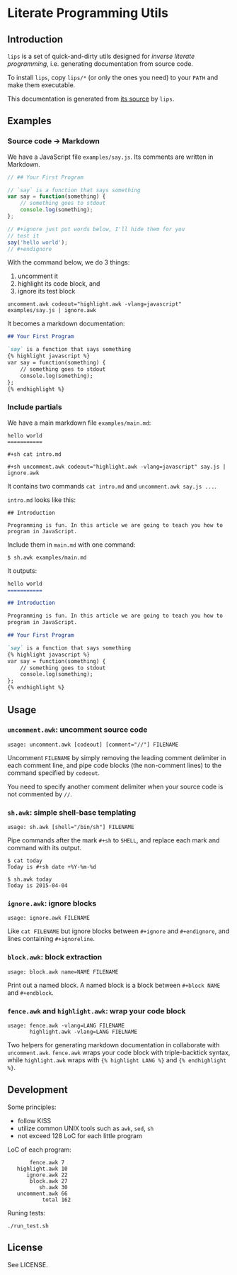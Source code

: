 Literate Programming Utils
==========================

## Introduction

`lips` is a set of quick-and-dirty utils designed for *inverse
literate programming*, i.e. generating documentation from source
code.

To install `lips`, copy `lips/*` (or only the ones you need) to your
`PATH` and make them executable.

This documentation is generated from
[its source](https://github.com/ptpt/lips/blob/master/README.md.in) by
`lips`.

## Examples

### Source code -> Markdown
We have a JavaScript file `examples/say.js`. Its comments are
written in Markdown.
```javascript
// ## Your First Program

// `say` is a function that says something
var say = function(something) {
    // something goes to stdout
    console.log(something);
};

// #+ignore just put words below, I'll hide them for you
// test it
say('hello world');
// #+endignore
```

With the command below, we do 3 things:

1. uncomment it
2. highlight its code block, and
3. ignore its test block

```
uncomment.awk codeout="highlight.awk -vlang=javascript" examples/say.js | ignore.awk
```

It becomes a markdown documentation:
```markdown
## Your First Program

`say` is a function that says something
{% highlight javascript %}
var say = function(something) {
    // something goes to stdout
    console.log(something);
};
{% endhighlight %}

```

### Include partials
We have a main markdown file `examples/main.md`:
```
hello world
===========

#+sh cat intro.md

#+sh uncomment.awk codeout="highlight.awk -vlang=javascript" say.js | ignore.awk
```

It contains two commands `cat intro.md` and `uncomment.awk say.js ...`.

`intro.md` looks like this:
```
## Introduction

Programming is fun. In this article we are going to teach you how to
program in JavaScript.
```

Include them in `main.md` with one command:
```
$ sh.awk examples/main.md
```

It outputs:
```markdown
hello world
===========

## Introduction

Programming is fun. In this article we are going to teach you how to
program in JavaScript.

## Your First Program

`say` is a function that says something
{% highlight javascript %}
var say = function(something) {
    // something goes to stdout
    console.log(something);
};
{% endhighlight %}

```

## Usage

### `uncomment.awk`: uncomment source code
```
usage: uncomment.awk [codeout] [comment="//"] FILENAME
```

Uncomment `FILENAME` by simply removing the leading comment delimiter
in each comment line, and pipe code blocks (the non-comment lines) to
the command specified by `codeout`.

You need to specify another comment delimiter when your source code is not
commented by `//`.

### `sh.awk`: simple shell-base templating
```
usage: sh.awk [shell="/bin/sh"] FILENAME
```

Pipe commands after the mark `#+sh` to `SHELL`, and replace each mark
and command with its output.

```
$ cat today
Today is #+sh date +%Y-%m-%d

$ sh.awk today
Today is 2015-04-04
```

### `ignore.awk`: ignore blocks
```
usage: ignore.awk FILENAME
```

Like `cat FILENAME` but ignore blocks between `#+ignore` and
`#+endignore`, and lines containing `#+ignoreline`.

### `block.awk`: block extraction
```
usage: block.awk name=NAME FILENAME
```

Print out a named block. A named block is a block between `#+block
NAME` and `#+endblock`.

### `fence.awk` and `highlight.awk`: wrap your code block

```
usage: fence.awk -vlang=LANG FILENAME
       highlight.awk -vlang=LANG FIELNAME
```

Two helpers for generating markdown documentation in collaborate with
`uncomment.awk`. `fence.awk` wraps your code block with
triple-backtick syntax, while `highlight.awk` wraps with `{% highlight
LANG %}` and `{% endhighlight %}`.

## Development
Some principles:

- follow KISS
- utilize common UNIX tools such as `awk`, `sed`, `sh`
- not exceed 128 LoC for each little program

LoC of each program:
```
       fence.awk 7
   highlight.awk 10
      ignore.awk 22
       block.awk 27
          sh.awk 30
   uncomment.awk 66
           total 162
```

Runing tests:
```
./run_test.sh
```

## License

See LICENSE.
